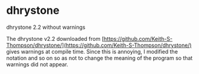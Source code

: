 # dhrystone
dhrystone 2.2 without warnings

The dhrystone v2.2 downloaded from [https://github.com/Keith-S-Thompson/dhrystone/](https://github.com/Keith-S-Thompson/dhrystone/) gives warnings at compile time.
Since this is annoying, I modified the notation and so on so as not to change the meaning of the program so that warnings did not appear.
